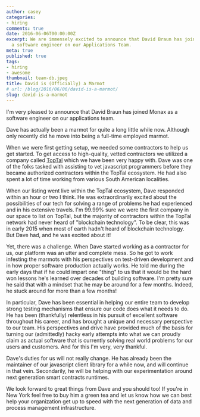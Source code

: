 ```yaml
---
author: casey
categories:
- hiring
comments: true
date: 2016-06-06T00:00:00Z
excerpt: We are immensely excited to announce that David Braun has joined Monax as
  a software engineer on our Applications Team.
meta: true
published: true
tags:
- hiring
- awesome
thumbnail: team-db.jpeg
title: David is (Officially) a Marmot
# url: /blog/2016/06/06/david-is-a-marmot/
slug: david-is-a-marmot
---
```


I'm very pleased to announce that David Braun has joined Monax as a software engineer on our applications team.

Dave has actually been a marmot for quite a long little while now. Although only recently did he move into being a full-time employed marmot.

When we were first getting setup, we needed some contractors to help us get started. To get access to high-quality, vetted contractors we utilized a company called [TopTal](https://www.toptal.com/) which we have been very happy with. Dave was one of the folks tasked with assisting to vet javascript programmers before they became authorized contractors within the TopTal ecosystem. He had also spent a lot of time working from various South American localities.

When our listing went live within the TopTal ecosystem, Dave responded within an hour or two I think. He was extraordinarily excited about the possibilities of our tech for solving a range of problems he had experienced and in his extensive travels. I'm 99.99% sure we were the first company in our space to list on TopTal, but the majority of contractors within the TopTal network had never heard of "blockchain technology". To be clear, this was in early 2015 when most of earth hadn't heard of blockchain technology. But Dave had, and he was excited about it!

Yet, there was a challenge. When Dave started working as a contractor for us, our platform was an utter and complete mess. So he got to work infesting the marmots with his perspectives on test-driven development and in how proper software production actually works. He told me during the early days that if he could impart one "thing" to us that it would be the hard won lessons he's learned over decades of building software. I'm pretty sure he said that with a mindset that he may be around for a few months. Indeed, he stuck around for more than a few months!

In particular, Dave has been essential in helping our entire team to develop strong testing mechanisms that ensure our code does what it needs to do. He has been (thankfully) relentless in his pursuit of excellent software throughout his career, and has brought a unique and necessary perspective to our team. His perspectives and drive have provided much of the basis for turning our (admittedly) hacky early attempts into what we can proudly claim as actual software that is currently solving real world problems for our users and customers. And for this I'm very, very thankful.

Dave's duties for us will not really change. He has already been the maintainer of our javascript client library for a while now, and will continue in that vein. Secondarily, he will be helping with our experimentation around next generation smart contracts runtimes.

We look forward to great things from Dave and you should too! If you're in New York feel free to buy him a green tea and let us know how we can best help your organization get up to speed with the next generation of data and process management infrastructure.
